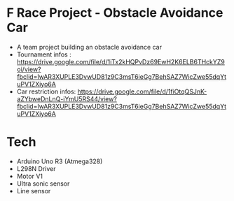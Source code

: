 # F Race Project - Obstacle Avoidance Car
- A team project building an obstacle avoidance car 
- Tournament infos : https://drive.google.com/file/d/1iTx2kHQPvDz69EwH2K6ELB6THckYZ9oi/view?fbclid=IwAR3XUPLE3DvwUD81z9C3msT6ieGg7BehSAZ7WicZwe55dqYtuPV1ZXiyo6A
- Car restriction infos: https://drive.google.com/file/d/1fiOtqQSJnK-aZYbweDnLnQ-iYmU5RS44/view?fbclid=IwAR3XUPLE3DvwUD81z9C3msT6ieGg7BehSAZ7WicZwe55dqYtuPV1ZXiyo6A

# Tech
- Arduino Uno R3 (Atmega328)
- L298N Driver
- Motor V1
- Ultra sonic sensor
- Line sensor
